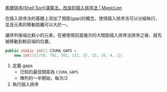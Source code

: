 [希爾排序(Shell Sort)演算法，改良的插入排序法 | MagicLen](https://magiclen.org/shell-sort/)

在插入排序法的基礎上添加了間距(gap)的概念，使得插入排序法可以分組執行，並且元素的移動距離可以大於一。

讓序列後端比較小的元素，在被使用前面幾次的大間距插入排序法排序之後，就先被移動到較前端的位置，

```java
public static int[] CIURA_GAPS = 
	new int[]{1750, 701, 301, 132, 57, 23, 10, 4, 1};
```

1. 定義 gaps 
   - 已知的最佳間距為 `CIURA_GAPS`
   - 陣列的一半開始，每次/2
2. 執行插入排序

